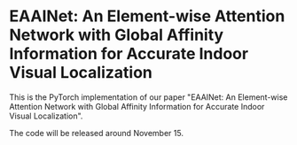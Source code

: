 # EAAINet: An Element-wise Attention Network with Global Affinity Information for Accurate Indoor Visual Localization
This is the PyTorch implementation of our paper "EAAINet: An Element-wise Attention Network with Global Affinity Information for Accurate Indoor Visual Localization".

The code will be released around November 15.
